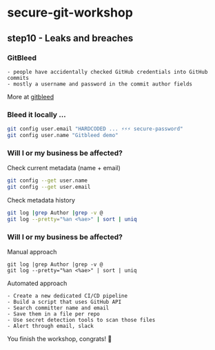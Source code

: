 # secure-git-workshop

## step10 - Leaks and breaches 

### GitBleed

```
- people have accidentally checked GitHub credentials into GitHub commits
- mostly a username and password in the commit author fields
```
More at [gitbleed](https://www.notgitbleed.com/gitbleed)

### Bleed it locally ...
```bash
git config user.email "HARDCODED ... ⚡⚡⚡ secure-password"
git config user.name "Gitbleed demo" 
```

### Will I or my business be affected?
Check current metadata (name + email)
```bash
git config --get user.name        
git config --get user.email
```

Check metadata history
```bash
git log |grep Author |grep -v @
git log --pretty="%an <%ae>" | sort | uniq
```

### Will I or my business be affected?
Manual approach
```
git log |grep Author |grep -v @
git log --pretty="%an <%ae>" | sort | uniq
```

Automated approach
```
- Create a new dedicated CI/CD pipeline
- Build a script that uses GitHub API
- Search committer name and email
- Save them in a file per repo
- Use secret detection tools to scan those files
- Alert through email, slack
```

You finish the workshop, congrats! 🎉 
